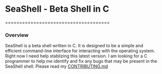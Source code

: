 # SeaShell - Beta Shell in C
=====================================
### Overview
SeaShell is a beta shell written in C. It is designed to be a simple and efficient command-line interface for interacting with the operating system. Right now I need help stablizing this latest version. I am looking for a C programmer to help me identify and fix any bugs that may be present in the SeaShell shell. Please read my [CONTRIBUTING.md](docs/CONTRIBUTING.md)
